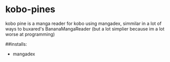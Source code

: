 # kobo-pines
kobo pine is a manga reader for kobo using mangadex, simmilar in a lot of ways to buxared's BananaMangaReader (but a lot simplier because im a lot worse at programming)

##installs:
- mangadex
